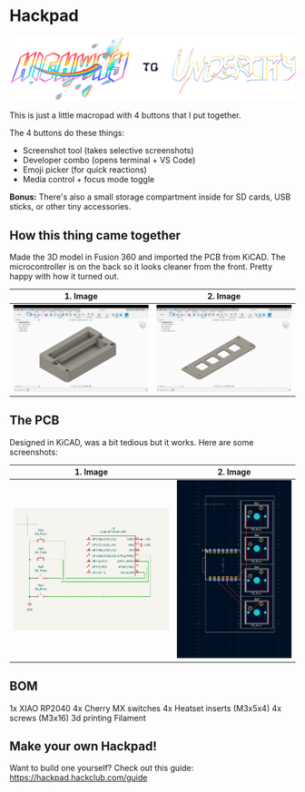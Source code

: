 # Hackpad

![highway-logo](Screenshots/logo2.png)

This is just a little macropad with 4 buttons that I put together.

The 4 buttons do these things:
- Screenshot tool (takes selective screenshots)
- Developer combo (opens terminal + VS Code)
- Emoji picker (for quick reactions)
- Media control + focus mode toggle

**Bonus:** There's also a small storage compartment inside for SD cards, USB sticks, or other tiny accessories.

## How this thing came together
Made the 3D model in Fusion 360 and imported the PCB from KiCAD. The microcontroller is on the back so it looks cleaner from the front. Pretty happy with how it turned out.
 
| 1. Image   | 2. Image  |
|------------|-----------|
| ![Screenshot 2025-07-07 142400](Screenshots/Screenshot%202025-07-07%20142513.png) | ![Screenshot 2025-07-07 142422](Screenshots/Screenshot%202025-07-07%20142344.png) |

## The PCB
Designed in KiCAD, was a bit tedious but it works. Here are some screenshots:

| 1. Image   | 2. Image  |
|------------|-----------|
| ![Screenshot 2025-07-07 142400](Screenshots/Screenshot%202025-07-07%20142400.png) | ![Screenshot 2025-07-07 142422](Screenshots/Screenshot%202025-07-07%20142422.png) |

## BOM
1x XIAO RP2040
4x Cherry MX switches
4x Heatset inserts (M3x5x4)
4x screws (M3x16)
3d printing Filament

## Make your own Hackpad!
Want to build one yourself? Check out this guide: https://hackpad.hackclub.com/guide